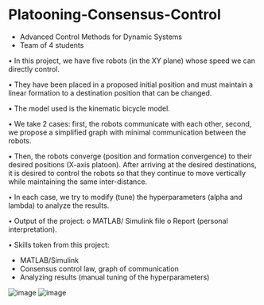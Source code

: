 # Platooning-Consensus-Control

- Advanced Control Methods for Dynamic Systems 
- Team of 4 students

•	In this project, we have five robots (in the XY plane) whose speed we can directly control.

•	They have been placed in a proposed initial position and must maintain a linear formation to a destination position that can be changed.

•	The model used is the kinematic bicycle model.

•	We take 2 cases: first, the robots communicate with each other, second, we propose a simplified graph with minimal communication between the robots.

•	Then, the robots converge (position and formation convergence) to their desired positions (X-axis platoon). After arriving at the desired destinations, it is desired to control the robots so that they continue to move vertically while maintaining the same inter-distance.

•	In each case, we try to modify (tune) the hyperparameters (alpha and lambda) to analyze the results.

•	Output of the project: 
  o	MATLAB/ Simulink file
  o	Report (personal interpretation).

•	Skills token from this project:
  -	MATLAB/Simulink
  -	Consensus control law, graph of communication
  -	Analyzing results (manual tuning of the hyperparameters) 


![image](https://user-images.githubusercontent.com/85926752/164972786-cbb1c2f3-b2b8-4c9c-a39d-35a5000128e1.png) 
![image](https://user-images.githubusercontent.com/85926752/164972787-61233452-92cb-4af7-927b-babc8e68b646.png)

